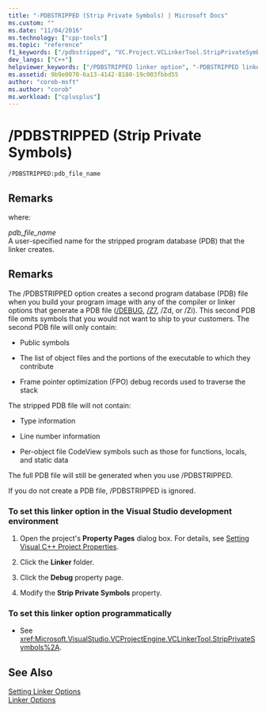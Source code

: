 ```yaml
---
title: "-PDBSTRIPPED (Strip Private Symbols) | Microsoft Docs"
ms.custom: ""
ms.date: "11/04/2016"
ms.technology: ["cpp-tools"]
ms.topic: "reference"
f1_keywords: ["/pdbstripped", "VC.Project.VCLinkerTool.StripPrivateSymbols"]
dev_langs: ["C++"]
helpviewer_keywords: ["/PDBSTRIPPED linker option", "-PDBSTRIPPED linker option", ".pdb files, stripping private symbols", "PDB files, stripping private symbols", "PDBSTRIPPED linker option"]
ms.assetid: 9b9e0070-6a13-4142-8180-19c003fbbd55
author: "corob-msft"
ms.author: "corob"
ms.workload: ["cplusplus"]
---
```

# /PDBSTRIPPED (Strip Private Symbols)
```  
/PDBSTRIPPED:pdb_file_name  
```  
  
## Remarks  
 where:  
  
 *pdb_file_name*  
 A user-specified name for the stripped program database (PDB) that the linker creates.  
  
## Remarks  
 The /PDBSTRIPPED option creates a second program database (PDB) file when you build your program image with any of the compiler or linker options that generate a PDB file ([/DEBUG](../../build/reference/debug-generate-debug-info.md), [/Z7](../../build/reference/z7-zi-zi-debug-information-format.md), /Zd, or /Zi). This second PDB file omits symbols that you would not want to ship to your customers. The second PDB file will only contain:  
  
-   Public symbols  
  
-   The list of object files and the portions of the executable to which they contribute  
  
-   Frame pointer optimization (FPO) debug records used to traverse the stack  
  
 The stripped PDB file will not contain:  
  
-   Type information  
  
-   Line number information  
  
-   Per-object file CodeView symbols such as those for functions, locals, and static data  
  
 The full PDB file will still be generated when you use /PDBSTRIPPED.  
  
 If you do not create a PDB file, /PDBSTRIPPED is ignored.  
  
### To set this linker option in the Visual Studio development environment  
  
1.  Open the project's **Property Pages** dialog box. For details, see [Setting Visual C++ Project Properties](../../ide/working-with-project-properties.md).  
  
2.  Click the **Linker** folder.  
  
3.  Click the **Debug** property page.  
  
4.  Modify the **Strip Private Symbols** property.  
  
### To set this linker option programmatically  
  
-   See <xref:Microsoft.VisualStudio.VCProjectEngine.VCLinkerTool.StripPrivateSymbols%2A>.  
  
## See Also  
 [Setting Linker Options](../../build/reference/setting-linker-options.md)   
 [Linker Options](../../build/reference/linker-options.md)
